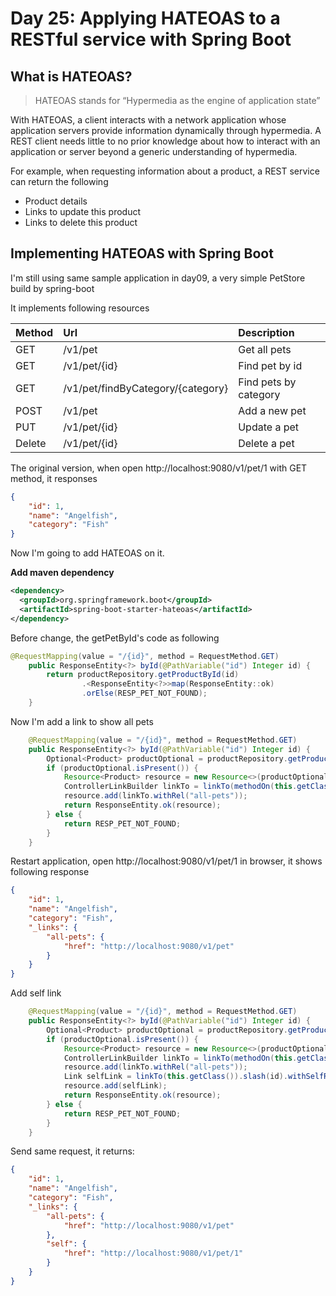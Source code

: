# Day 25:  Applying HATEOAS to a RESTful service with Spring Boot

## What is HATEOAS?

>HATEOAS stands for “Hypermedia as the engine of application state”

With HATEOAS, a client interacts with a network application whose application servers provide information dynamically through hypermedia. A REST client needs little to no prior knowledge about how to interact with an application or server beyond a generic understanding of hypermedia.

For example, when requesting information about a product, a REST service can return the following
- Product details
- Links to update this product
- Links to delete this product

## Implementing HATEOAS with Spring Boot

I'm still using same sample application in day09, a very simple PetStore build by spring-boot

It implements following resources
                        
|Method|Url|Description|
|:---|:---|:---|
|GET|/v1/pet|Get all pets|
|GET|/v1/pet/{id}|Find pet by id|
|GET|/v1/pet/findByCategory/{category}|Find pets by category|
|POST|/v1/pet|Add a new pet|
|PUT|/v1/pet/{id}|Update a pet|
|Delete|/v1/pet/{id}|Delete a pet|

The original version, when open http://localhost:9080/v1/pet/1 with GET method, it responses

```json
{
    "id": 1,
    "name": "Angelfish",
    "category": "Fish"
}
```

Now I'm going to add HATEOAS on it.

**Add maven dependency**

```xml
<dependency>
  <groupId>org.springframework.boot</groupId>
  <artifactId>spring-boot-starter-hateoas</artifactId>
</dependency>
```

Before change, the getPetById's code as following

```java
@RequestMapping(value = "/{id}", method = RequestMethod.GET)
    public ResponseEntity<?> byId(@PathVariable("id") Integer id) {
        return productRepository.getProductById(id)
                .<ResponseEntity<?>>map(ResponseEntity::ok)
                .orElse(RESP_PET_NOT_FOUND);
    }
```

Now I'm add a link to show all pets

```java
    @RequestMapping(value = "/{id}", method = RequestMethod.GET)
    public ResponseEntity<?> byId(@PathVariable("id") Integer id) {
        Optional<Product> productOptional = productRepository.getProductById(id);
        if (productOptional.isPresent()) {
            Resource<Product> resource = new Resource<>(productOptional.get());
            ControllerLinkBuilder linkTo = linkTo(methodOn(this.getClass()).all());
            resource.add(linkTo.withRel("all-pets"));
            return ResponseEntity.ok(resource);
        } else {
            return RESP_PET_NOT_FOUND;
        }
    }
```

Restart application, open http://localhost:9080/v1/pet/1 in browser, it shows following response

```json
{
    "id": 1,
    "name": "Angelfish",
    "category": "Fish",
    "_links": {
        "all-pets": {
            "href": "http://localhost:9080/v1/pet"
        }
    }
}
```

Add self link

```java
    @RequestMapping(value = "/{id}", method = RequestMethod.GET)
    public ResponseEntity<?> byId(@PathVariable("id") Integer id) {
        Optional<Product> productOptional = productRepository.getProductById(id);
        if (productOptional.isPresent()) {
            Resource<Product> resource = new Resource<>(productOptional.get());
            ControllerLinkBuilder linkTo = linkTo(methodOn(this.getClass()).all());
            resource.add(linkTo.withRel("all-pets"));
            Link selfLink = linkTo(this.getClass()).slash(id).withSelfRel();
            resource.add(selfLink);
            return ResponseEntity.ok(resource);
        } else {
            return RESP_PET_NOT_FOUND;
        }
    }
```

Send same request, it returns:
```json
{
    "id": 1,
    "name": "Angelfish",
    "category": "Fish",
    "_links": {
        "all-pets": {
            "href": "http://localhost:9080/v1/pet"
        },
        "self": {
            "href": "http://localhost:9080/v1/pet/1"
        }
    }
}
```

